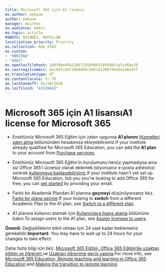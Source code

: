 ```yaml
---
title: Microsoft 365 için A1 lisansı
ms.author: pebaum
author: pebaum
manager: mnirkhe
ms.audience: Admin
ms.topic: article
ROBOTS: NOINDEX, NOFOLLOW
localization_priority: Priority
ms.collection: Adm_O365
ms.custom:
- "9002568"
- "4981"
ms.openlocfilehash: 2d8f0be45b21db7295099b376959bfcafcd6ba38
ms.sourcegitcommit: 6ecb6fcbd738b8896c5d616130074438a1a6e357
ms.translationtype: HT
ms.contentlocale: tr-TR
ms.lasthandoff: 04/16/2020
ms.locfileid: "43530442"
---
```

# <a name="a1-license-for-microsoft-365"></a><span data-ttu-id="03707-102">Microsoft 365 için A1 lisansı</span><span class="sxs-lookup"><span data-stu-id="03707-102">A1 license for Microsoft 365</span></span>


- <span data-ttu-id="03707-103">Enstitünüz Microsoft 365 Eğitim için zaten uygunsa **A1 planını** [Hizmetleri satın alma](https://docs.microsoft.com/microsoft-365/commerce/buy-another-subscription?view=o365-worldwide#buy-another-subscription) bölümünden hesabınıza ekleyebilirsiniz.</span><span class="sxs-lookup"><span data-stu-id="03707-103">If your institute already qualified for Microsoft 365 Education, you can add the **A1 plan** to your account from [Purchase services](https://docs.microsoft.com/microsoft-365/commerce/buy-another-subscription?view=o365-worldwide#buy-another-subscription).</span></span> 

- <span data-ttu-id="03707-104">Enstitünüz Microsoft 365 Eğitim’in kurulumunu henüz yapmadıysa ama siz Office 365’i ücretsiz olarak eklemek istiyorsanız e-posta adresinizi vererek [ kullanmaya başlayabilirsiniz](https://www.microsoft.com/education/products/office).</span><span class="sxs-lookup"><span data-stu-id="03707-104">If your institute hasn't yet set up Microsoft 365 Education, but you you're looking to add Office 365 for free, you can [get started](https://www.microsoft.com/education/products/office) by providing your email.</span></span> 

- <span data-ttu-id="03707-105">Farklı bir Akademik Plandan A1 planına **geçmeyi** düşünüyorsanız bkz. [Farklı bir plana geçme](https://docs.microsoft.com/tr-TR/microsoft-365/commerce/subscriptions/switch-plans-manually).</span><span class="sxs-lookup"><span data-stu-id="03707-105">If your looking to **switch** from a different Academic Plan to the A1 plan, see [Switch to a different plan](https://docs.microsoft.com/tr-TR/microsoft-365/commerce/subscriptions/switch-plans-manually).</span></span> 

- <span data-ttu-id="03707-106">A1 planına kullanıcı atamak için [Kullanıcılara lisans atama](https://docs.microsoft.com/tr-TR/microsoft-365/admin/manage/assign-licenses-to-users) bölümüne bakın.</span><span class="sxs-lookup"><span data-stu-id="03707-106">To assign users to the A1 plan, see [Assign licenses to users](https://docs.microsoft.com/tr-TR/microsoft-365/admin/manage/assign-licenses-to-users).</span></span> 

<span data-ttu-id="03707-107">**Önemli**: Değişikliklerin etkili olması için 24 saat kadar beklemeniz gerekebilir.</span><span class="sxs-lookup"><span data-stu-id="03707-107">**Important**: You may have to wait up to 24 hours for your changes to take effect.</span></span> 

<span data-ttu-id="03707-108">Daha fazla bilgi için bkz. [Microsoft 365 Eğitim, Office 365 Eğitim’de uzaktan eğitim ve öğrenim ](https://support.office.com/article/remote-teaching-and-learning-in-office-365-education-f651ccae-7b65-478b-8366-51bb884025c4) ve [Uzaktan öğrenime geçiş yapma](https://www.microsoft.com/education/remote-learning).</span><span class="sxs-lookup"><span data-stu-id="03707-108">For more info, see [Microsoft 365 Education, Remote teaching and learning in Office 365 Education](https://support.office.com/article/remote-teaching-and-learning-in-office-365-education-f651ccae-7b65-478b-8366-51bb884025c4) and [Making the transition to remote learning](https://www.microsoft.com/education/remote-learning).</span></span> 
